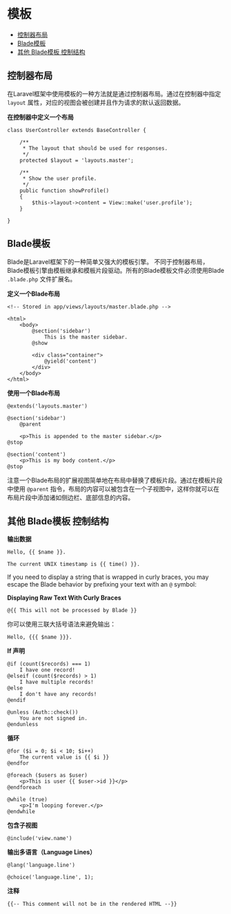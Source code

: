 # 模板

- [控制器布局](#controller-layouts)
- [Blade模板](#blade-templating)
- [其他 Blade模板 控制结构](#other-blade-control-structures)

<a name="controller-layouts"></a>
## 控制器布局

在Laravel框架中使用模板的一种方法就是通过控制器布局。通过在控制器中指定 `layout` 属性，对应的视图会被创建并且作为请求的默认返回数据。

**在控制器中定义一个布局**

	class UserController extends BaseController {

		/**
		 * The layout that should be used for responses.
		 */
		protected $layout = 'layouts.master';

		/**
		 * Show the user profile.
		 */
		public function showProfile()
		{
			$this->layout->content = View::make('user.profile');
		}

	}

<a name="blade-templating"></a>
## Blade模板

Blade是Laravel框架下的一种简单又强大的模板引擎。 
不同于控制器布局，Blade模板引擎由模板继承和模板片段驱动。所有的Blade模板文件必须使用Blade `.blade.php` 文件扩展名。


**定义一个Blade布局**

	<!-- Stored in app/views/layouts/master.blade.php -->

	<html>
		<body>
			@section('sidebar')
				This is the master sidebar.
			@show

			<div class="container">
				@yield('content')
			</div>
		</body>
	</html>

**使用一个Blade布局**

	@extends('layouts.master')

	@section('sidebar')
		@parent

		<p>This is appended to the master sidebar.</p>
	@stop

	@section('content')
		<p>This is my body content.</p>
	@stop

注意一个Blade布局的扩展视图简单地在布局中替换了模板片段。通过在模板片段中使用 `@parent` 指令，布局的内容可以被包含在一个子视图中，这样你就可以在布局片段中添加诸如侧边栏、底部信息的内容。

<a name="other-blade-control-structures"></a>
## 其他 Blade模板 控制结构

**输出数据**

	Hello, {{ $name }}.

	The current UNIX timestamp is {{ time() }}.

If you need to display a string that is wrapped in curly braces, you may escape the Blade behavior by prefixing your text with an `@` symbol:

**Displaying Raw Text With Curly Braces**

	@{{ This will not be processed by Blade }}

你可以使用三联大括号语法来避免输出：

	Hello, {{{ $name }}}.

**If 声明**

	@if (count($records) === 1)
		I have one record!
	@elseif (count($records) > 1)
		I have multiple records!
	@else
		I don't have any records!
	@endif

	@unless (Auth::check())
		You are not signed in.
	@endunless

**循环**

	@for ($i = 0; $i < 10; $i++)
		The current value is {{ $i }}
	@endfor

	@foreach ($users as $user)
		<p>This is user {{ $user->id }}</p>
	@endforeach

	@while (true)
		<p>I'm looping forever.</p>
	@endwhile

**包含子视图**

	@include('view.name')

**输出多语言（Language Lines）**

	@lang('language.line')

	@choice('language.line', 1);

**注释**

	{{-- This comment will not be in the rendered HTML --}}
